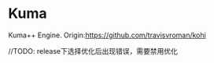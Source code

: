 # Kuma
Kuma++ Engine.
Origin:https://github.com/travisvroman/kohi

//TODO: release下选择优化后出现错误，需要禁用优化
